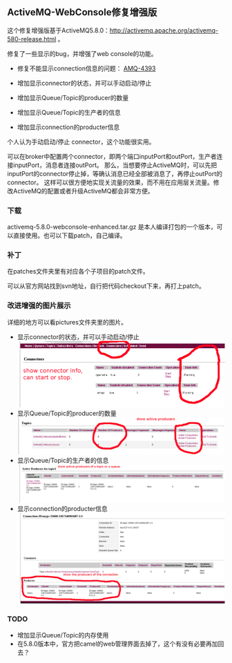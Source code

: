 
## ActiveMQ-WebConsole修复增强版
这个修复增强版基于ActiveMQ5.8.0：http://activemq.apache.org/activemq-580-release.html 。
 
修复了一些显示的bug，并增强了web console的功能。


- 修复不能显示connection信息的问题：
[AMQ-4393](https://issues.apache.org/jira/browse/AMQ-4393)

- 增加显示connector的状态，并可以手动启动/停止
- 增加显示Queue/Topic的producer的数量
- 增加显示Queue/Topic的生产者的信息
- 增加显示connection的producter信息

个人认为手动启动/停止 connector，这个功能很实用。
 
可以在broker中配置两个connector，即两个端口inputPort和outPort，生产者连接inputPort，消息者连接outPort。
那么，当想要停止ActiveMQ时，可以先把inputPort的connector停止掉，等确认消息已经全部被消息了，再停止outPort的connector。
这样可以很方便地实现关流量的效果，而不用在应用层关流量。修改ActiveMQ的配置或者升级ActiveMQ都会非常方便。

### 下载
activemq-5.8.0-webconsole-enhanced.tar.gz 是本人编译打包的一个版本，可以直接使用。也可以下载patch，自己编译。

### 补丁
在patches文件夹里有对应各个子项目的patch文件。
 
可以从官方网站找到svn地址，自行把代码checkout下来，再打上patch。


### 改进增强的图片展示
详细的地方可以看pictures文件夹里的图片。

- 显示connector的状态，并可以手动启动/停止
![](pictures/connectors2.png)
- 显示Queue/Topic的producer的数量
![](pictures/topic2.png)
- 显示Queue/Topic的生产者的信息
![](pictures/topic_active_producers2.png)
- 显示connection的producter信息
![](pictures/connection2.png)

### TODO
- 增加显示Queue/Topic的内存使用
- 在5.8.0版本中，官方把camel的web管理界面去掉了，这个有没有必要再加回去？
